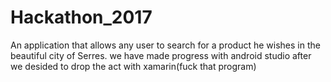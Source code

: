 # Hackathon_2017

An application that allows any user to search for a product he wishes in the beautiful city of Serres. we have made progress with android studio after we desided to drop the act with xamarin(fuck that program)

